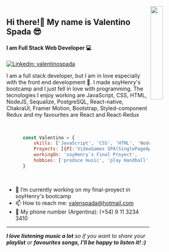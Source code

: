 <img align='right' src="https://i.ibb.co/8MBxypB/emojii.png" style="width:25%;"/>

##  Hi there!👋 My name is Valentino Spada 😎
#### I am Full Stack Web Developer 💻

[![Linkedin: valentinospada](https://img.shields.io/badge/-valentinospada-blue?style=flat-square&logo=Linkedin&logoColor=white&link=https://www.linkedin.com/in/valentinospada/)](https://www.linkedin.com/in/valentinospada/)

 
I am a full stack developer, but I am in love especially with the front end development 🎨. I made soyHenry's bootcamp and I just fell in love with programming.
The tecnologies I enjoy working are JavaScript, CSS, HTML, NodeJS, Sequalize, PostgreSQL, React-native, ChakraUI, Framer Motion, Bootstrap, Styled-component Redux and my favourites are React and React-Redux
<br/>
<br/>


```javascript

      const Valentino = {
          skills: ['JavaScript', 'CSS', 'HTML', 'NodeJS', 'Sequelize', 'PostgreSQL', 'Redux', 'React', 'React-Redux', 'React-native', 'bootstrap', 'ChakraUI', 'StyledComponents'],
          Proyects: [{PI:'VideoGames SPA(SinglePageApplication)'},{PF:'BeefShop E-Commerce SPA(SinglePageApplication)'}],
          workingOn: 'soyHenry´s Final Proyect',
          hobbies: ['produce music', 'play Handball', 'play online-videogames']     
      }
 ```
<br/>

- 🔭 I’m currently working on my final-proyect in soyHenry's bootcamp
- 📫 How to reach me: valenspada@hotmail.com 
- 📲 My phone number (Argentina): (+54) 9 11 3234 3410

<hr/>

<em><b>I love listening music a lot</b> so if you want to share your <b>playlist</b> or <b>favourites songs<b/>, I'll be happy to listen it! :)</em>



